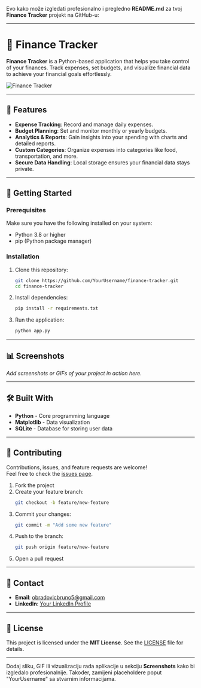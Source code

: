 Evo kako može izgledati profesionalno i pregledno **README.md** za tvoj **Finance Tracker** projekt na GitHub-u:  

---

# 💸 Finance Tracker  

**Finance Tracker** is a Python-based application that helps you take control of your finances. Track expenses, set budgets, and visualize financial data to achieve your financial goals effortlessly.  

![Finance Tracker](https://via.placeholder.com/1000x400.png?text=Add+Project+Screenshot+Here)  

---

## 📌 Features  

- **Expense Tracking**: Record and manage daily expenses.  
- **Budget Planning**: Set and monitor monthly or yearly budgets.  
- **Analytics & Reports**: Gain insights into your spending with charts and detailed reports.  
- **Custom Categories**: Organize expenses into categories like food, transportation, and more.  
- **Secure Data Handling**: Local storage ensures your financial data stays private.  

---

## 🚀 Getting Started  

### Prerequisites  

Make sure you have the following installed on your system:  
- Python 3.8 or higher  
- pip (Python package manager)  

### Installation  

1. Clone this repository:  
   ```bash
   git clone https://github.com/YourUsername/finance-tracker.git
   cd finance-tracker
   ```  

2. Install dependencies:  
   ```bash
   pip install -r requirements.txt
   ```  

3. Run the application:  
   ```bash
   python app.py
   ```  

---

## 📊 Screenshots  

_Add screenshots or GIFs of your project in action here._  

---

## 🛠️ Built With  

- **Python** - Core programming language  
- **Matplotlib** - Data visualization  
- **SQLite** - Database for storing user data  

---

## 🤝 Contributing  

Contributions, issues, and feature requests are welcome!  
Feel free to check the [issues page](https://github.com/YourUsername/finance-tracker/issues).  

1. Fork the project  
2. Create your feature branch:  
   ```bash
   git checkout -b feature/new-feature
   ```  
3. Commit your changes:  
   ```bash
   git commit -m "Add some new feature"
   ```  
4. Push to the branch:  
   ```bash
   git push origin feature/new-feature
   ```  
5. Open a pull request  

---

## 📧 Contact  

- **Email**: [obradovicbruno5@gmail.com](mailto:obradovicbruno5@gmail.com)  
- **LinkedIn**: [Your LinkedIn Profile](https://linkedin.com/in/YourUsername)  

---

## 📝 License  

This project is licensed under the **MIT License**. See the [LICENSE](LICENSE) file for details.  

---

Dodaj sliku, GIF ili vizualizaciju rada aplikacije u sekciju **Screenshots** kako bi izgledalo profesionalnije. Također, zamijeni placeholdere poput "YourUsername" sa stvarnim informacijama.  
